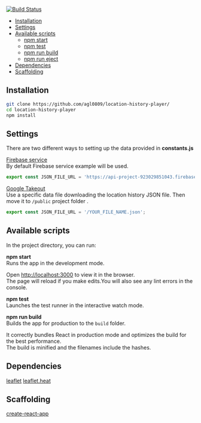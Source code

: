 [![Build Status](https://travis-ci.org/agl0809/location-history-player.svg?branch=master)](https://travis-ci.org/agl0809/location-history-player)

- [Installation](#installation)
- [Settings](#settings)
- [Available scripts](#available-scripts)
  - [npm start](#npm-start)
  - [npm test](#npm-test)
  - [npm run build](#npm-run-build)
  - [npm run eject](#npm-run-eject)
- [Dependencies](#scaffolding)  
- [Scaffolding](#scaffolding)


## Installation
```bash
git clone https://github.com/agl0809/location-history-player/
cd location-history-player
npm install
```

## Settings
There are two different ways to setting up the data provided in **constants.js**<br>

[Firebase service](https://api-project-923029851043.firebaseio.com/locations.json)<br>
By default Firebase service example will be used.   
```javascript
export const JSON_FILE_URL = 'https://api-project-923029851043.firebaseio.com/locations.json';
``` 

[Google Takeout](https://takeout.google.com/settings/takeout)<br> 
Use a specific data file downloading the location history JSON file. Then move it to `/public` project folder .<br>
```javascript
export const JSON_FILE_URL = '/YOUR_FILE_NAME.json';
``` 

## Available scripts  
In the project directory, you can run:

**npm start**<br>
Runs the app in the development mode.

Open [http://localhost:3000](http://localhost:3000) to view it in the browser.<br>
The page will reload if you make edits.You will also see any lint errors in the console.

**npm test**<br>
Launches the test runner in the interactive watch mode.

**npm run build**<br>
Builds the app for production to the `build` folder.

It correctly bundles React in production mode and optimizes the build for the best performance.<br>
The build is minified and the filenames include the hashes.

## Dependencies 
[leaflet](https://github.com/Leaflet/Leaflet)
[leaflet.heat](https://github.com/Leaflet/Leaflet.heat)

## Scaffolding
[create-react-app](https://github.com/facebook/create-react-app)







 

